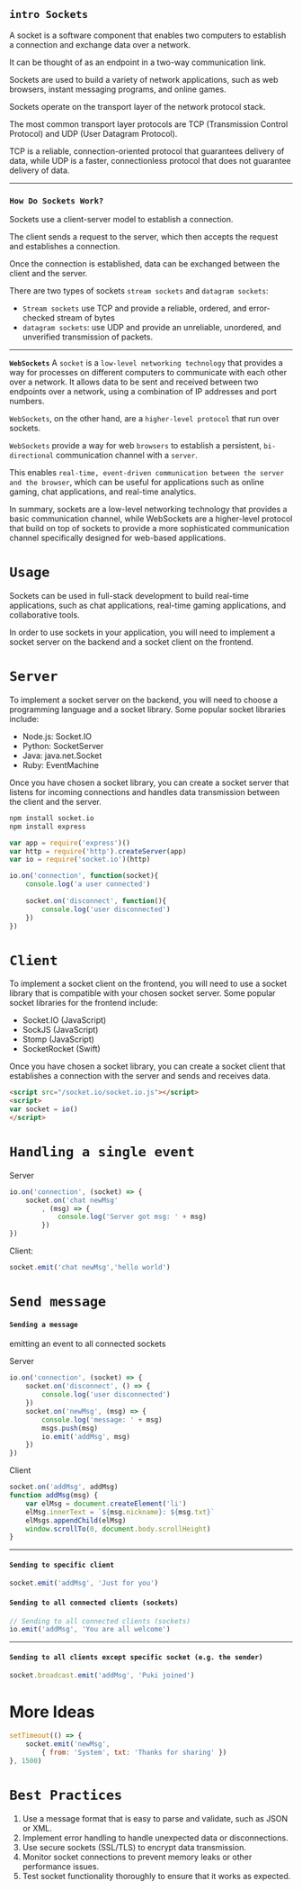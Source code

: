 ## `intro Sockets`

A socket is a software component that enables two computers to establish a connection and exchange data over a network.

It can be thought of as an endpoint in a two-way communication link.

Sockets are used to build a variety of network applications, such as web browsers, instant messaging programs, and online games.

Sockets operate on the transport layer of the network protocol stack.

The most common transport layer protocols are TCP (Transmission Control Protocol) and UDP (User Datagram Protocol).

TCP is a reliable, connection-oriented protocol that guarantees delivery of data, while UDP is a faster, connectionless protocol that does not guarantee delivery of data.

---

### `How Do Sockets Work?`
Sockets use a client-server model to establish a connection.

The client sends a request to the server, which then accepts the request and establishes a connection.

Once the connection is established, data can be exchanged between the client and the server.

There are two types of sockets `stream sockets` and `datagram sockets`:
- `Stream sockets` use TCP and provide a reliable, ordered, and error-checked stream of bytes
- `datagram sockets`: use UDP and provide an unreliable, unordered, and unverified transmission of packets.
---

<strong>`WebSockets`</strong>
A `socket` is a `low-level networking technology` that provides a way for processes on different computers to communicate with each other over a network.
It allows data to be sent and received between two endpoints over a network, using a combination of IP addresses and port numbers.

`WebSockets`, on the other hand, are a `higher-level protocol` that run over sockets.

`WebSockets` provide a way for web `browsers` to establish a persistent, `bi-directional` communication channel with a `server`.

This enables `real-time, event-driven communication between the server and the browser`, which can be useful for applications such as online gaming, chat applications, and real-time analytics.

In summary, sockets are a low-level networking technology that provides a basic communication channel, while WebSockets are a higher-level protocol that build on top of sockets to provide a more sophisticated communication channel specifically designed for web-based applications.


# `Usage` 
Sockets can be used in full-stack development to build real-time applications, such as chat applications, real-time gaming applications, and collaborative tools.

In order to use sockets in your application, you will need to implement a socket server on the backend and a socket client on the frontend.

# `Server`
To implement a socket server on the backend, you will need to choose a programming language and a socket library. Some popular socket libraries include:

- Node.js: Socket.IO
- Python: SocketServer
- Java: java.net.Socket
- Ruby: EventMachine

Once you have chosen a socket library, you can create a socket server that listens for incoming connections and handles data transmission between the client and the server.
```bash
npm install socket.io
npm install express
```

```javascript
var app = require('express')()
var http = require('http').createServer(app)
var io = require('socket.io')(http)

io.on('connection', function(socket){
    console.log('a user connected')
       
    socket.on('disconnect', function(){
        console.log('user disconnected')
    })  
})
```

# `Client`
To implement a socket client on the frontend, you will need to use a socket library that is compatible with your chosen socket server. Some popular socket libraries for the frontend include:

- Socket.IO (JavaScript)
- SockJS (JavaScript)
- Stomp (JavaScript)
- SocketRocket (Swift)

Once you have chosen a socket library, you can create a socket client that establishes a connection with the server and sends and receives data.

```html
<script src="/socket.io/socket.io.js"></script>
<script>
var socket = io()
</script>
```


# `Handling a single event`

Server
```javascript
io.on('connection', (socket) => {
    socket.on('chat newMsg'
        , (msg) => {
            console.log('Server got msg: ' + msg)
        })
})
```

Client:
```javascript
socket.emit('chat newMsg','hello world')
```


# `Send message`

#### `Sending a message`
emitting an event to all connected sockets

Server
```javascript
io.on('connection', (socket) => {
    socket.on('disconnect', () => {
        console.log('user disconnected')
    })
    socket.on('newMsg', (msg) => {
        console.log('message: ' + msg)
        msgs.push(msg)
        io.emit('addMsg', msg)
    })
})
```

Client
```javascript
socket.on('addMsg', addMsg)
function addMsg(msg) {
    var elMsg = document.createElement('li')
    elMsg.innerText = `${msg.nickname}: ${msg.txt}`
    elMsgs.appendChild(elMsg)
    window.scrollTo(0, document.body.scrollHeight)
}
```

---

#### `Sending to specific client`
```javascript
socket.emit('addMsg', 'Just for you')
```

#### `Sending to all connected clients (sockets)`
```javascript
// Sending to all connected clients (sockets)
io.emit('addMsg', 'You are all welcome')
```

---

#### `Sending to all clients except specific socket (e.g. the sender)`
```javascript
socket.broadcast.emit('addMsg', 'Puki joined')
```

# More Ideas
```javascript
setTimeout(() => {
    socket.emit('newMsg',
        { from: 'System', txt: 'Thanks for sharing' })
}, 1500)
```
# `Best Practices`

1. Use a message format that is easy to parse and validate, such as JSON or XML.
2. Implement error handling to handle unexpected data or disconnections.
3. Use secure sockets (SSL/TLS) to encrypt data transmission.
4. Monitor socket connections to prevent memory leaks or other performance issues.
5. Test socket functionality thoroughly to ensure that it works as expected.
